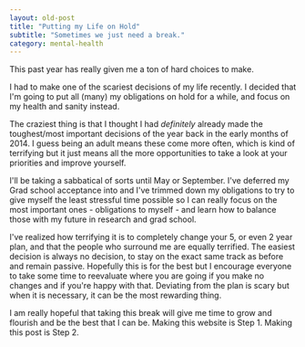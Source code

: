 ```yaml
---
layout: old-post
title: "Putting my Life on Hold"
subtitle: "Sometimes we just need a break."
category: mental-health
---
```


This past year has really given me a ton of hard choices to make. 

I had to make one of the scariest decisions of my life recently. I decided that I'm going to put all (many) my obligations on hold for a while, and focus on my health and sanity instead.

The craziest thing is that I thought I had *definitely* already made the toughest/most important decisions of the year back in the early months of 2014. I guess being an adult means these come more often, which is kind of terrifying but it just means all the more opportunities to take a look at your priorities and improve yourself. 

I'll be taking a sabbatical of sorts until May or September. I've deferred my Grad school acceptance into and I've trimmed down my obligations to try to give myself the least stressful time possible so I can really focus on the most important ones - obligations to myself - and learn how to balance those with my future in research and grad school. 

I've realized how terrifying it is to completely change your 5, or even 2 year plan, and that the people who surround me are equally terrified. The easiest decision is always no decision, to stay on the exact same track as before and remain passive. Hopefully this is for the best but I encourage everyone to take some time to reevaluate where you are going if you make no changes and if you're happy with that. Deviating from the plan is scary but when it is necessary, it can be the most rewarding thing. 

I am really hopeful that taking this break will give me time to grow and flourish and be the best that I can be. Making this website is Step 1. Making this post is Step 2.
